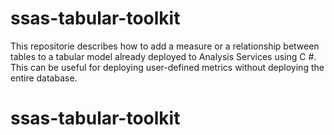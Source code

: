 # ssas-tabular-toolkit
This repositorie describes how to add a measure or a relationship between tables to a tabular model already deployed to Analysis Services using C #. This can be useful for deploying user-defined metrics without deploying the entire database.

# ssas-tabular-toolkit
